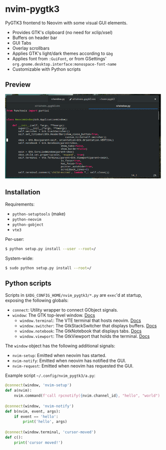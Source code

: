 # nvim-pygtk3

PyGTK3 frontend to Neovim with some visual GUI elements.

* Provides GTK's clipboard (no need for xclip/xsel)
* Buffers on header bar
* GUI Tabs
* Overlay scrollbars
* Applies GTK's light/dark themes according to `&bg`
* Applies font from `:GuiFont`, or from GSettings'
  `org.gnome.desktop.interface:monospace-font-name`
* Customizable with Python scripts

## Preview

![](screenshot.png)

## Installation

Requirements:

* `python-setuptools` (make)
* `python-neovim`
* `python-gobject`
* `vte3`

Per-user:

```sh
$ python setup.py install --user --root=/
```

System-wide:

```sh
$ sudo python setup.py install --root=/
```

## Python scripts

Scripts in `$XDG_CONFIG_HOME/nvim_pygtk3/*.py` are `exec`'d at startup,
exposing the following globals:

* `connect`: Utility wrapper to connect GObject signals.
* `window`: The GTK top-level window.
  [Docs](https://developer.gnome.org/gtk3/unstable/GtkApplicationWindow.html)
  * `window.terminal`: The VTE terminal that hosts neovim.
    [Docs](https://developer.gnome.org/vte/unstable/VteTerminal.html)
  * `window.switcher`: The GtkStackSwitcher that displays buffers.
    [Docs](https://developer.gnome.org/gtk3/unstable/GtkStackSwitcher.html)
  * `window.notebook`: The GtkNotebook that displays tabs.
    [Docs](https://developer.gnome.org/gtk3/unstable/GtkNotebook.html)
  * `window.viewport`: The GtkViewport that holds the terminal.
    [Docs](https://developer.gnome.org/gtk3/unstable/GtkViewport.html)

The `window` object has the following additional signals:

* `nvim-setup`: Emitted when neovim has started.
* `nvim-notify`: Emitted when neovim has notified the GUI.
* `nvim-request`: Emitted when neovim has requested the GUI.

Example script `~/.config/nvim_pygtk3/a.py`:

```python
@connect(window, 'nvim-setup')
def a(nvim):
    nvim.command(f'call rpcnotify({nvim.channel_id}, "hello", "world")')

@connect(window, 'nvim-notify')
def b(nvim, event, args):
    if event == 'hello':
        print('hello', args)

@connect(window.terminal, 'cursor-moved')
def c():
    print('cursor moved!')
```
